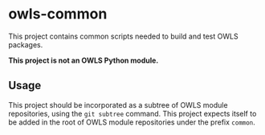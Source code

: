 # owls-common

This project contains common scripts needed to build and test OWLS packages.

**This project is not an OWLS Python module.**


## Usage

This project should be incorporated as a subtree of OWLS module repositories,
using the `git subtree` command.  This project expects itself to be added in the
root of OWLS module repositories under the prefix `common`.
